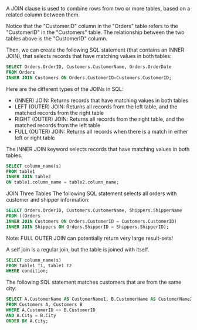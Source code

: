 A JOIN clause is used to combine rows from two or more tables, based on a related column between them.

Notice that the "CustomerID" column in the "Orders" table refers to the "CustomerID" in the "Customers" table. The relationship between the two tables above is the "CustomerID" column.

Then, we can create the following SQL statement (that contains an INNER JOIN), that selects records that have matching values in both tables:

```sql
SELECT Orders.OrderID, Customers.CustomerName, Orders.OrderDate
FROM Orders
INNER JOIN Customers ON Orders.CustomerID=Customers.CustomerID;
```

Here are the different types of the JOINs in SQL:

- (INNER) JOIN: Returns records that have matching values in both tables
- LEFT (OUTER) JOIN: Returns all records from the left table, and the matched records from the right table
- RIGHT (OUTER) JOIN: Returns all records from the right table, and the matched records from the left table
- FULL (OUTER) JOIN: Returns all records when there is a match in either left or right table

The INNER JOIN keyword selects records that have matching values in both tables.
```sql
SELECT column_name(s)
FROM table1
INNER JOIN table2
ON table1.column_name = table2.column_name;
```
 JOIN Three Tables
The following SQL statement selects all orders with customer and shipper information:
```sql
SELECT Orders.OrderID, Customers.CustomerName, Shippers.ShipperName
FROM ((Orders
INNER JOIN Customers ON Orders.CustomerID = Customers.CustomerID)
INNER JOIN Shippers ON Orders.ShipperID = Shippers.ShipperID);
```

Note: FULL OUTER JOIN can potentially return very large result-sets!

A self join is a regular join, but the table is joined with itself.
```sql
SELECT column_name(s)
FROM table1 T1, table1 T2
WHERE condition;
```

The following SQL statement matches customers that are from the same city:
```sql
SELECT A.CustomerName AS CustomerName1, B.CustomerName AS CustomerName2, A.City
FROM Customers A, Customers B
WHERE A.CustomerID <> B.CustomerID
AND A.City = B.City
ORDER BY A.City;
```
